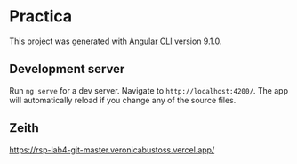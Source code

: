 # Practica

This project was generated with [Angular CLI](https://github.com/angular/angular-cli) version 9.1.0.

## Development server

Run `ng serve` for a dev server. Navigate to `http://localhost:4200/`. The app will automatically reload if you change any of the source files.

## Zeith
https://rsp-lab4-git-master.veronicabustoss.vercel.app/

